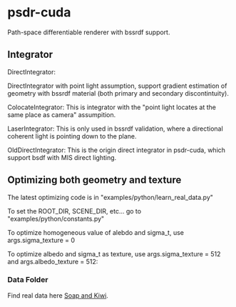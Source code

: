 # psdr-cuda
Path-space differentiable renderer with bssrdf support.

## Integrator
DirectIntegrator:

DirectIntegrator with point light assumption, support gradient estimation of geometry with bssrdf material (both primary and secondary discontintuity).

ColocateIntegrator:
This is integrator with the "point light locates at the same place as camera" assumpition.

LaserIntegrator: 
This is only used in bssrdf validation, where a directional coherent light is pointing down to the plane.

OldDirectIntegrator: 
This is the origin direct integrator in psdr-cuda, which support bsdf with MIS direct lighting.

## Optimizing both geometry and texture

The latest optimizing code is in "examples/python/learn_real_data.py"

To set the ROOT_DIR, SCENE_DIR, etc... go to "examples/python/constants.py"

To optimize homogeneous value of alebdo and sigma_t, use args.sigma_texture = 0

To optimize albedo and sigma_t as texture, use args.sigma_texture = 512 and args.albedo_texture = 512: 


### Data Folder
Find real data here [Soap and Kiwi](https://drive.google.com/drive/folders/1JrTtno7c-FnYuNJ044FKbjlZYujJiczN?usp=sharing).




